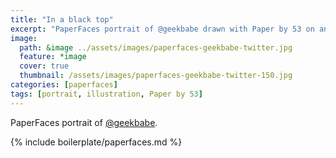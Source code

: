 ```yaml
---
title: "In a black top"
excerpt: "PaperFaces portrait of @geekbabe drawn with Paper by 53 on an iPad."
image: 
  path: &image ../assets/images/paperfaces-geekbabe-twitter.jpg 
  feature: *image
  cover: true
  thumbnail: /assets/images/paperfaces-geekbabe-twitter-150.jpg
categories: [paperfaces]
tags: [portrait, illustration, Paper by 53]
---
```


PaperFaces portrait of [@geekbabe](https://twitter.com/geekbabe).

{% include boilerplate/paperfaces.md %}
